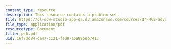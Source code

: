 ```yaml
---
content_type: resource
description: This resource contains a problem set.
file: https://ol-ocw-studio-app-qa.s3.amazonaws.com/courses/14-462-advanced-macroeconomics-ii-spring-2007/16f7dc84da47c121fed9a5a89beb7413_ps6.pdf
file_type: application/pdf
resourcetype: Document
title: ps6.pdf
uid: 16f7dc84-da47-c121-fed9-a5a89beb7413
---
```

